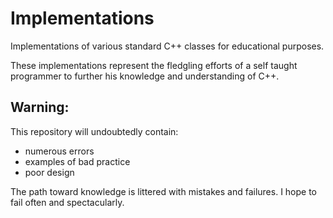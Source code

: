 # Implementations
Implementations of various standard C++ classes for educational purposes.

These implementations represent the fledgling efforts of a self taught programmer to further his knowledge and understanding of C++.

## Warning:  
This repository will undoubtedly contain:
- numerous errors
- examples of bad practice
- poor design

The path toward knowledge is littered with mistakes and failures.  I hope to fail often and spectacularly.  

